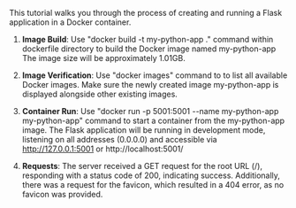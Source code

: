 This tutorial walks you through the process
of creating and running a Flask application in a Docker container.

1. **Image Build**:
Use "docker build -t my-python-app ." command
within dockerfile directory to build the Docker image named my-python-app
The image size will be approximately 1.01GB.

2. **Image Verification**:
Use "docker images" command to to list all available Docker images.
Make sure the newly created image my-python-app 
is displayed alongside other existing images.

3. **Container Run**:
Use "docker run -p 5001:5001 --name my-python-app my-python-app" command
to start a container from the my-python-app image.
The Flask application will be running in development mode,
listening on all addresses (0.0.0.0) and accessible via
http://127.0.0.1:5001 or http://localhost:5001/

4. **Requests**: The server received a GET request for the root URL
(/), responding with a status code of 200,
indicating success. Additionally, there was a request for the favicon,
which resulted in a 404 error, as no favicon was provided.

